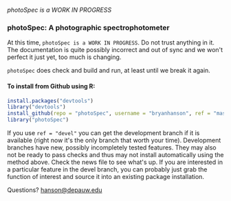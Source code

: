 
*photoSpec is a WORK IN PROGRESS*

### photoSpec: A photographic spectrophotometer

At this time, `photoSpec is a WORK IN PROGRESS`.  Do not trust anything in it.  The documentation is quite possibly incorrect and out of sync and we won't perfect it just yet, too much is changing.

`photoSpec` does check and build and run, at least until we break it again.

#### To install from Github using R:

````r
install.packages("devtools")
library("devtools")
install_github(repo = "photoSpec", username = "bryanhanson", ref = "master")
library("photoSpec")
````
If you use `ref = "devel"` you can get the development branch if it is available (right now it's the only branch that worth your time).  Development branches have new, possibly incompletely tested features.  They may also not be ready to pass checks and thus may not install automatically using the method above.  Check the news file to see what's up.  If you are interested in a particular feature in the devel branch, you can probably just grab the function of interest and source it into an existing package installation.

Questions?  hanson@depauw.edu